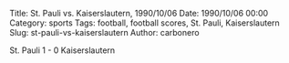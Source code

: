 Title: St. Pauli vs. Kaiserslautern, 1990/10/06
Date: 1990/10/06 00:00
Category: sports
Tags: football, football scores, St. Pauli, Kaiserslautern
Slug: st-pauli-vs-kaiserslautern
Author: carbonero


St. Pauli 1 - 0 Kaiserslautern
